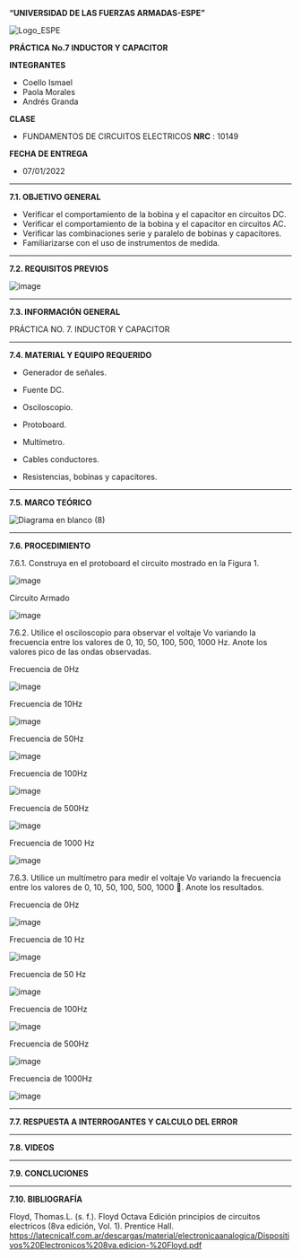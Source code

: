 **“UNIVERSIDAD DE LAS FUERZAS ARMADAS-ESPE”**


![Logo_ESPE](https://user-images.githubusercontent.com/93800511/140828546-04ee2765-180c-4e68-84cf-8bca73c21c5f.png)

**PRÁCTICA No.7 INDUCTOR Y CAPACITOR**

**INTEGRANTES**
* Coello Ismael 
* Paola Morales 
* Andrés Granda
 
**CLASE**
* FUNDAMENTOS DE CIRCUITOS ELECTRICOS **NRC** : 10149

**FECHA DE ENTREGA**
* 07/01/2022
--------------------------------------------------------------------------------------------------------------------------------------------------------------------------------

**7.1. OBJETIVO GENERAL**

- Verificar el comportamiento de la bobina y el capacitor en circuitos DC.
- Verificar el comportamiento de la bobina y el capacitor en circuitos AC.
- Verificar las combinaciones serie y paralelo de bobinas y capacitores.
- Familiarizarse con el uso de instrumentos de medida. 
--------------------------------------------------------------------------------------------------------------------------------------------------------------------------------

**7.2. REQUISITOS PREVIOS**





![image](https://user-images.githubusercontent.com/93835587/152986754-2c4089c9-d27e-4772-97b3-f7b63ff0069f.png)


--------------------------------------------------------------------------------------------------------------------------------------------------------------------------------


**7.3. INFORMACIÓN GENERAL**

PRÁCTICA NO. 7. INDUCTOR Y CAPACITOR

--------------------------------------------------------------------------------------------------------------------------------------------------------------------------------


**7.4. MATERIAL Y EQUIPO REQUERIDO**

- Generador de señales.

- Fuente DC.

- Osciloscopio.

- Protoboard.

- Multímetro.

- Cables conductores.

- Resistencias, bobinas y capacitores. 

--------------------------------------------------------------------------------------------------------------------------------------------------------------------------------


**7.5. MARCO TEÓRICO**

![Diagrama en blanco (8)](https://user-images.githubusercontent.com/93800511/153280027-5f4f2794-9095-4c8e-84e1-b302aa21df91.png)

--------------------------------------------------------------------------------------------------------------------------------------------------------------------------------


**7.6. PROCEDIMIENTO**

7.6.1. Construya en el protoboard el circuito mostrado en la Figura 1.

![image](https://user-images.githubusercontent.com/93835587/152986655-21ba3f8f-6de8-4bde-96b8-e148534581c9.png)

Circuito Armado 

![image](https://user-images.githubusercontent.com/93835587/152996427-978b7683-c506-4615-b013-dcf08a8b8db5.png)


7.6.2. Utilice el osciloscopio para observar el voltaje Vo variando la frecuencia entre los valores de 0, 10, 50, 100, 500, 1000 Hz. Anote los valores pico de las ondas observadas.

Frecuencia de 0Hz

![image](https://user-images.githubusercontent.com/93835587/153007188-4e5d18b8-9724-4ffb-ae5e-cbaa38cd02fc.png)

Frecuencia de 10Hz

![image](https://user-images.githubusercontent.com/93835587/153007486-7174d4dd-01ae-4403-9935-f43662221803.png)


Frecuencia de 50Hz

![image](https://user-images.githubusercontent.com/93835587/152993290-7c05fe6b-3e56-4ea9-baba-e09a42fa9583.png)

Frecuencia de 100Hz

![image](https://user-images.githubusercontent.com/93835587/152997693-d6f57fb6-6365-4371-be4e-6a8affbd74a3.png)


Frecuencia de 500Hz

![image](https://user-images.githubusercontent.com/93835587/152996210-de150aa9-8b9d-4c6c-b8a3-0f7dc254ae08.png)

Frecuencia de 1000 Hz

![image](https://user-images.githubusercontent.com/93835587/152995922-4de03b6f-72ad-4581-842d-19a5a2f0472f.png)

7.6.3. Utilice un multímetro para medir el voltaje Vo variando la frecuencia entre los valores de 0, 10, 50, 100, 500, 1000 . Anote los resultados. 

 Frecuencia de 0Hz
 
 ![image](https://user-images.githubusercontent.com/93835587/153006191-318e0eef-3ebb-4b25-9b15-41a9c09d4413.png)

 Frecuencia de 10 Hz
 
 ![image](https://user-images.githubusercontent.com/93835587/153004308-8ea11724-8cab-4d72-affe-fc057e14a649.png)
 
 Frecuencia de 50 Hz
 
![image](https://user-images.githubusercontent.com/93835587/153002395-e716580a-7ade-4f4d-a2fe-db671c9f5c54.png)

 Frecuencia de 100Hz
 
 ![image](https://user-images.githubusercontent.com/93835587/153001752-9181da86-ab76-44b9-ae7d-8a915f36539d.png)

 Frecuencia de 500Hz
 
 ![image](https://user-images.githubusercontent.com/93835587/153000423-18d310f9-e0f3-486f-b0e5-09d3a5447077.png)

 Frecuencia de 1000Hz

![image](https://user-images.githubusercontent.com/93835587/153000739-c9b52b0b-7910-4d5a-9b01-a1950d44f79d.png)



-------------------------------------------------- -------------------------------------------------- -------------------------------------------------- --------------------------


**7.7. RESPUESTA A INTERROGANTES Y CALCULO DEL ERROR**

--------------------------------------------------------------------------------------------------------------------------------------------------------------------------------


**7.8. VIDEOS**

--------------------------------------------------------------------------------------------------------------------------------------------------------------------------------

**7.9. CONCLUCIONES**


--------------------------------------------------------------------------------------------------------------------------------------------------------------------------------


**7.10. BIBLIOGRAFÍA**

Floyd, Thomas.L. (s. f.). Floyd Octava Edición principios de circuitos electricos (8va edición, Vol. 1). Prentice Hall. https://latecnicalf.com.ar/descargas/material/electronicaanalogica/Dispositivos%20Electronicos%208va.edicion-%20Floyd.pdf

